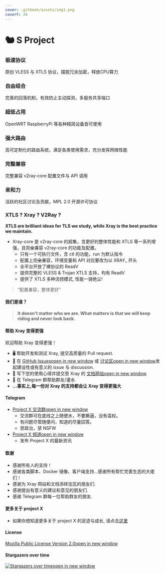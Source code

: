 ```yaml
---
cover: .gitbook/assets/img1.png
coverY: 24
---
```


# 🐿 S Project

### 极速协议

原创 VLESS 与 XTLS 协议，摆脱冗余加密，释放CPU算力

### 自由组合

完善的回落机制，有效防止主动探测，多服务共享端口

### 超低占用

OpenWRT RaspberryPi 等各种精简设备皆可使用

### 强大路由

高可定制化的路由系统，满足各类使用需求，充分发挥网络性能

### 完整兼容

完整兼容 v2ray-core 配置文件与 API 调用

### 亲和力

活跃的社区讨论及贡献，MPL 2.0 开源许可协议

### XTLS ? Xray ? V2Ray ? <a href="#xtls-xray-v2ray" id="xtls-xray-v2ray"></a>

**XTLS are brilliant ideas for TLS we study, while Xray is the best practice we maintain.**

* Xray-core 是 v2ray-core 的超集，含更好的整体性能和 XTLS 等一系列增强，且~~完全~~兼容 v2ray-core 的功能及配置。
  * 只有一个可执行文件，含 ctl 的功能，run 为默认指令
  * 配置上~~完全~~兼容，环境变量和 API 对应要改为以 XRAY\_ 开头
  * 全平台开放了裸协议的 ReadV
  * 提供完整的 VLESS & Trojan XTLS 支持，均有 ReadV
  * 提供了 XTLS 多种流控模式, 性能一骑绝尘!

> “配置兼容，整体更好”

#### 我们是谁？ <a href="#wo-men-shi-shui" id="wo-men-shi-shui"></a>

> **It doesn't matter who we are. What matters is that we will keep riding and never look back.**

#### 帮助 Xray 变得更强 <a href="#bang-zhu-xray-bian-de-geng-qiang" id="bang-zhu-xray-bian-de-geng-qiang"></a>

欢迎帮助 Xray 变得更强！

* 🖥️ 帮助开发和测试 Xray, 提交高质量的 Pull request.
* 📩 在 [GitHub Issuesopen in new window](https://github.com/XTLS/Xray-core/issues) 或 [讨论区open in new window](https://github.com/XTLS/Xray-core/discussions)发起建设性或有意义的 issue 与 discussion.
* 📝 写下您的使用心得并提交至 Xray 的 [文档网站open in new window](https://github.com/XTLS/Xray-docs-next).
* 💬 在 Telegram 群帮助群友/灌水.
* **...事实上,每一份对 Xray 的支持都会让 Xray 变得更强大**

#### Telegram <a href="#telegram" id="telegram"></a>

* [Project X 交流群open in new window](https://t.me/projectXray)
  * 交流群可在底线之上随便水，不要撕逼，没有滥权。
  * 有问题尽管随便问，知道的尽量回答。
  * 禁政治，禁 NSFW
* [Project X 频道open in new window](https://t.me/projectXtls)
  * 发布 Project X 的最新资讯

#### 致谢 <a href="#zhi-xie" id="zhi-xie"></a>

* 感谢所有人的支持！
* 感谢各类脚本、Docker 镜像、客户端支持...感谢所有帮忙完善生态的大佬们！
* 感谢为 Xray 网站和文档添砖加瓦的朋友们.
* 感谢提出有意义的建议和意见的朋友们.
* 感谢 Telegram 群每一位帮助群友的朋友.

#### 更多关于 project X <a href="#geng-duo-guan-yu-projectx" id="geng-duo-guan-yu-projectx"></a>

* 如果你想知道更多关于 project X 的足迹与成长, 请点击[这里](broken-reference)

#### License <a href="#license" id="license"></a>

[Mozilla Public License Version 2.0open in new window](https://github.com/XTLS/Xray-core/blob/main/LICENSE)

#### Stargazers over time <a href="#stargazers-over-time" id="stargazers-over-time"></a>

[![Stargazers over time](https://starchart.cc/XTLS/Xray-core.svg)open in new window](https://starchart.cc/XTLS/Xray-core)
